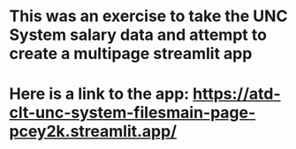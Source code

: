 # This was an exercise to take the UNC System salary data and attempt to create a multipage streamlit app
# Here is a link to the app: https://atd-clt-unc-system-filesmain-page-pcey2k.streamlit.app/ 
